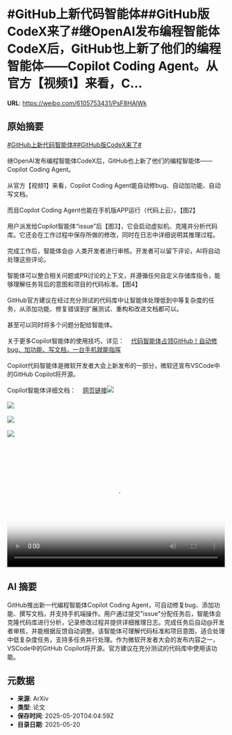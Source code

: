 # #GitHub上新代码智能体##GitHub版CodeX来了#继OpenAI发布编程智能体CodeX后，GitHub也上新了他们的编程智能体——Copilot Coding Agent。从官方【视频1】来看，C...

**URL**: https://weibo.com/6105753431/PsF8HAlWk

## 原始摘要

<a href="https://m.weibo.cn/search?containerid=231522type%3D1%26t%3D10%26q%3D%23GitHub%E4%B8%8A%E6%96%B0%E4%BB%A3%E7%A0%81%E6%99%BA%E8%83%BD%E4%BD%93%23&amp;extparam=%23GitHub%E4%B8%8A%E6%96%B0%E4%BB%A3%E7%A0%81%E6%99%BA%E8%83%BD%E4%BD%93%23" data-hide=""><span class="surl-text">#GitHub上新代码智能体#</span></a><a href="https://m.weibo.cn/search?containerid=231522type%3D1%26t%3D10%26q%3D%23GitHub%E7%89%88CodeX%E6%9D%A5%E4%BA%86%23&amp;extparam=%23GitHub%E7%89%88CodeX%E6%9D%A5%E4%BA%86%23" data-hide=""><span class="surl-text">#GitHub版CodeX来了#</span></a><br><br>继OpenAI发布编程智能体CodeX后，GitHub也上新了他们的编程智能体——Copilot Coding Agent。<br><br>从官方【视频1】来看，Copilot Coding Agent能自动修bug、自动加功能、自动写文档。<br><br>而且Copilot Coding Agent也能在手机版APP运行（代码上云）。【图2】<br><br>用户派发给Copilot智能体“issue”后【图3】，它会启动虚拟机、克隆并分析代码库。它还会在工作过程中保存所做的修改，同时在日志中详细说明其推理过程。<br><br>完成工作后，智能体会@ 人类开发者进行审核。开发者可以留下评论，AI将自动处理这些评论。<br><br>智能体可以整合相关问题或PR讨论的上下文，并遵循任何自定义存储库指令，能够理解任务背后的意图和项目的代码标准。【图4】<br><br>GitHub官方建议在经过充分测试的代码库中让智能体处理低到中等复杂度的任务，从添加功能、修复错误到扩展测试、重构和改进文档都可以。<br><br>甚至可以同时将多个问题分配给智能体。<br><br>关于更多Copilot智能体的使用技巧，详见：<a href="https://weibo.cn/sinaurl?u=https%3A%2F%2Fmp.weixin.qq.com%2Fs%2FsqJ4xIpE4GVGDbC8Z4O55w" data-hide=""><span class="url-icon"><img style="width: 1rem;height: 1rem" src="https://h5.sinaimg.cn/upload/2015/09/25/3/timeline_card_small_web_default.png" referrerpolicy="no-referrer"></span><span class="surl-text">代码智能体占领GitHub！自动修bug、加功能、写文档，一台手机就能指挥</span></a><br><br>Copilot代码智能体是微软开发者大会上新发布的一部分，微软还宣布VSCode中的GitHub Copilot将开源。<br><br>Copilot智能体详细文档：<a href="https://weibo.cn/sinaurl?u=https%3A%2F%2Fdocs.github.com%2Fen%2Fcopilot%2Fusing-github-copilot%2Fusing-copilot-coding-agent-to-work-on-tasks%2Fabout-assigning-tasks-to-copilot" data-hide=""><span class="url-icon"><img style="width: 1rem;height: 1rem" src="https://h5.sinaimg.cn/upload/2015/09/25/3/timeline_card_small_web_default.png" referrerpolicy="no-referrer"></span><span class="surl-text">网页链接</span></a><img style="" src="https://tvax2.sinaimg.cn/large/006Fd7o3ly1i1lpoh4n6bj31hc0u0glq.jpg" referrerpolicy="no-referrer"><br><br><img style="" src="https://tvax1.sinaimg.cn/large/006Fd7o3gy1i1lpjvbuvyg30ci0r41je.gif" referrerpolicy="no-referrer"><br><br><img style="" src="https://tvax1.sinaimg.cn/large/006Fd7o3gy1i1lpk2ou7ij30zk0iodpv.jpg" referrerpolicy="no-referrer"><br><br><img style="" src="https://tvax1.sinaimg.cn/large/006Fd7o3gy1i1lpkfeyapg30p00dve82.gif" referrerpolicy="no-referrer"><br><br><br clear="both"><div style="clear: both"></div><video controls="controls" poster="https://tvax1.sinaimg.cn/orj480/006Fd7o3ly1i1lpoheyayj31hc0u0q4k.jpg" style="width: 100%"><source src="https://f.video.weibocdn.com/o0/Vwvud7mRlx08onZ1pNl601041200bMpq0E010.mp4?label=mp4_720p&amp;template=1280x720.25.0&amp;ori=0&amp;ps=1CwnkDw1GXwCQx&amp;Expires=1747717394&amp;ssig=Zy7mJATb2D&amp;KID=unistore,video"><source src="https://f.video.weibocdn.com/o0/7ccF96QElx08onZ0E20U0104120066wx0E010.mp4?label=mp4_hd&amp;template=852x480.25.0&amp;ori=0&amp;ps=1CwnkDw1GXwCQx&amp;Expires=1747717394&amp;ssig=viVuMz44Bq&amp;KID=unistore,video"><source src="https://f.video.weibocdn.com/o0/XRgxS8oslx08onZ0Oac8010412003RKw0E010.mp4?label=mp4_ld&amp;template=640x360.25.0&amp;ori=0&amp;ps=1CwnkDw1GXwCQx&amp;Expires=1747717394&amp;ssig=109VIPhkbM&amp;KID=unistore,video"><p>视频无法显示，请前往<a href="https://video.weibo.com/show?fid=1034%3A5168311818977355" target="_blank" rel="noopener noreferrer">微博视频</a>观看。</p></video>

## AI 摘要

GitHub推出新一代编程智能体Copilot Coding Agent，可自动修复bug、添加功能、撰写文档，并支持手机端操作。用户通过提交"issue"分配任务后，智能体会克隆代码库进行分析，记录修改过程并提供详细推理日志。完成任务后自动@开发者审核，并能根据反馈自动调整。该智能体可理解代码标准和项目意图，适合处理中低复杂度任务，支持多任务并行处理。作为微软开发者大会的发布内容之一，VSCode中的GitHub Copilot将开源。官方建议在充分测试的代码库中使用该功能。

## 元数据

- **来源**: ArXiv
- **类型**: 论文
- **保存时间**: 2025-05-20T04:04:59Z
- **目录日期**: 2025-05-20

